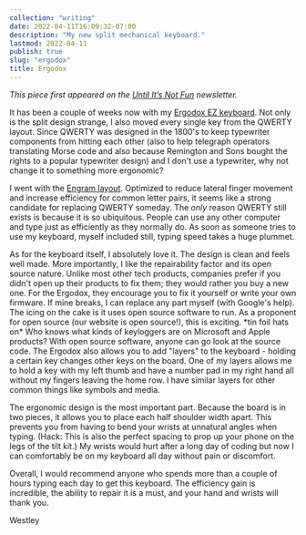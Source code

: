 ```yaml
---
collection: "writing"
date: 2022-04-11T16:09:32-07:00
description: "My new split mechanical keyboard."
lastmod: 2022-04-11
publish: true
slug: "ergodox"
title: Ergodox
---
```


_This piece first appeared on the [Until It’s Not Fun](https://untilitsnotfun.com/posts/2022-04-11/) newsletter._

It has been a couple of weeks now with my [Ergodox EZ keyboard](https://ergodox-ez.com?utm_source=untilitsnotfun). Not only is the split design strange, I also moved every single key from the QWERTY layout. Since QWERTY was designed in the 1800's to keep typewriter components from hitting each other (also to help telegraph operators translating Morse code and also because Remington and Sons bought the rights to a popular typewriter design) and I don't use a typewriter, why not change it to something more ergonomic?

I went with the [Engram layout](https://engram.dev/). Optimized to reduce lateral finger movement and increase efficiency for common letter pairs, it seems like a strong candidate for replacing QWERTY someday. The _only_ reason QWERTY still exists is because it is so ubiquitous. People can use any other computer and type just as efficiently as they normally do. As soon as someone tries to use my keyboard, myself included still, typing speed takes a huge plummet.

As for the keyboard itself, I absolutely love it. The design is clean and feels well made. More importantly, I like the repairability factor and its open source nature. Unlike most other tech products, companies prefer if you didn't open up their products to fix them; they would rather you buy a new one. For the Ergodox, they encourage you to fix it yourself or write your own firmware. If mine breaks, I can replace any part myself (with Google's help). The icing on the cake is it uses open source software to run. As a proponent for open source (our website is open source!), this is exciting. \*tin foil hats on\* Who knows what kinds of keyloggers are on Microsoft and Apple products? With open source software, anyone can go look at the source code. The Ergodox also allows you to add "layers" to the keyboard - holding a certain key changes other keys on the board. One of my layers allows me to hold a key with my left thumb and have a number pad in my right hand all without my fingers leaving the home row. I have similar layers for other common things like symbols and media.

The ergonomic design is the most important part. Because the board is in two pieces, it allows you to place each half shoulder width apart. This prevents you from having to bend your wrists at unnatural angles when typing. (Hack: This is also the perfect spacing to prop up your phone on the legs of the tilt kit.) My wrists would hurt after a long day of coding but now I can comfortably be on my keyboard all day without pain or discomfort.

Overall, I would recommend anyone who spends more than a couple of hours typing each day to get this keyboard. The efficiency gain is incredible, the ability to repair it is a must, and your hand and wrists will thank you.

Westley
